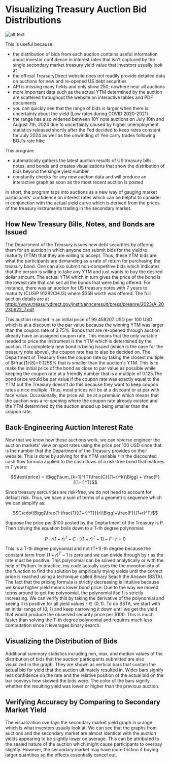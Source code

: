 # Visualizing Treasury Auction Bid Distributions

![alt text](https://github.com/js5810/TreasuryAuction/blob/main/metadata/Treasury_Auction_Demo.gif)

This is useful because:
* the distribution of bids from each auction contains useful information about investor confidence in interest rates that isn't captured by the single secondary market treasury yield value that investors usually look at
* the official TreasuryDirect website does not readily provide detailed data on auctions for new and re-opened US debt securities
* API is missing many fields and only show 250; nowhere near all auctions
* more important data such as the actual YTM determined by the auction are scattered throughout the website on interactive tables and PDF documents
* you can quickly see that the range of bids is larger when there is uncertainty about the yield (Low rates during COVID 2020-2021)
* the range has also widened between 10Y note auctions on July 10th and August 7th, 2024 due to uncertainty caused by higher unemployment statistics released shortly after the Fed decided to keep rates constant for July 2024 as well as the unwinding of Yen carry trades following BOJ's rate hike

This program:
* automatically gathers the latest auction results of US treasury bills, notes, and bonds and creates visualizations that show the distribution of bids beyond the single yield number
* constantly checks for any new auction data and will produce an interactive graph as soon as the most recent auction is posted

In short, the program taps into auctions as a new way of gauging market participants' confidence on interest rates which can be helpful to consider in conjunction with the actual yield curve which is derived from the prices of the treasury instruments trading in the secondary market.

## How New Treasury Bills, Notes, and Bonds are Issued
The Department of the Treasury issues new debt securities by offering them for an auction in which anyone can submit bids for the yield to maturity (YTM) that they are willing to accept. Thus, these YTM bids are what the participants are demanding as a rate of return for purchasing the treasury bond. One can also submit non-competitive bids which indicates that the person is willing to take any YTM and just wants to buy the desired dollar amount. The actual YTM which in turn gives the price of the bond is the lowest rate that can sell all the bonds that were being offered. For instance, there was an auction for US treasury notes with 7 years to maturity (CUSIP 91282CHJ3) where &#36;35B worth was offered. The full auction details are at https://www.treasurydirect.gov/instit/annceresult/press/preanre/2023/A_20230622_7.pdf 

This auction resulted in an initial price of 99.458207 USD per 100 USD which is at a discount to the par value because the winning YTM was larger than the coupon rate of 3.75%. Bonds that are re-opened through auction already have an assigned coupon rate. This means that the only variable needed to price the instrument is the YTM which is determined by the auction. If a completely new bond is being issued (which is the case for the treasury note above), the coupon rate has to also be decided on. The Department of Treasury fixes the coupon rate by taking the closest multiple of $\frac{1}{8}=0.125$% that is smaller than the auction's YTM. This is to make the initial price of the bond as close to par value as possible while keeping the coupon rate at a friendly number that is a multiple of 0.125.The bond price would be par value if the coupon rate was exactly equal to the YTM but the Treasury doesn't do this because they want to keep coupon rates a nice multiple. Thus, most prices will be at a discount or at par with face value. Occasionally, the price will be at a premium which means that the auction was a re-opening where the coupon rate already existed and the YTM determined by the auction ended up being smaller than the coupon rate.

## Back-Engineering Auction Interest Rate
Now that we know how these auctions work, we can reverse engineer the auction markets' view on spot rates using the price per 100 USD since that is the number that the Department of the Treasury provides on their website. This is done by solving for the YTM variable $r$ in the discounted cash flow formula applied to the cash flows of a risk-free bond that matures in $T$ years:

$$\text{price} = \Bigg(\sum_{k=1}^{T}\frac{C}{(1+r)^k}\Bigg) + \frac{F}{(1+r)^T}$$

Since treasury sercurities are risk-free, we do not need to account for default risk. Thus, we have a sum of terms of a geometric sequence which we can simplify as:

$$C\cdot\Bigg[\frac{1-\frac{1}{(1+r)^T}}{r}\Bigg]+\frac{F}{(1+r)^T}$$

Suppose the price per $100 posted by the Deptartment of the Treasury is P. Then solving the equation boils down to a T-th degree polynomial:

$$P\cdot r(1+r)^{T}-C\cdot[(1+r)^{T}-1]-F\cdot r=0$$

This is a T-th degree polynomial and not (T+1)-th degree because the constant term from $(1+r)^T-1$ is zero and we can divide through by r as the rate must be positive. This polynomial can be solved analytically or with the help of Python. In practice, my code actually uses the the monotonicity of the function to find the solution by empirically trying yields until the correct price is reached using a techinique called Binary Seach the Answer (BSTA). The fact that the pricing formula is strictly decreasing is intuitive because we know higher yield means lower bond price. Due to the way we moved terms around to get the polynomial, the polynomial itself is strictly increasing. We can verify this by taking the derivative of the polynomial and seeing it is positive for all yield values $r\in (0, 1)$. To do BSTA, we start with an initial range of (0, 1) and keep narrowing it down until we get the yield that would produce the observed security price per $100. This is much faster than solving the T-th degree polynomial and requires much less computation since it leverages binary search.

## Visualizing the Distribution of Bids
Additional summary statistics including min, max, and median values of the distribution of bids that the auction participants submitted are also visualized in the graph. They are shown as vertical bars that contain the actual bid for yield that the auction ultimately resulted in. Wider bars signify less confidence on the rate and the relative position of the actual bid on the bar conveys how skewed the bids were. The color of the bars signify whether the resulting yield was lower or higher than the previous auction.

## Verifying Accuracy by Comparing to Secondary Market Yield
The visualization overlays the secondary market yield graph in orange which is what investors usually look at. We can see that the graphs from auctions and the secondary market are almost identical with the auction yields appearing to be slightly lower on average. This can be attributed to the sealed nature of the auction which might cause participants to overpay slightly. However, the secondary market may have more friction if buying larger quantities so the effects essentially cancel out.